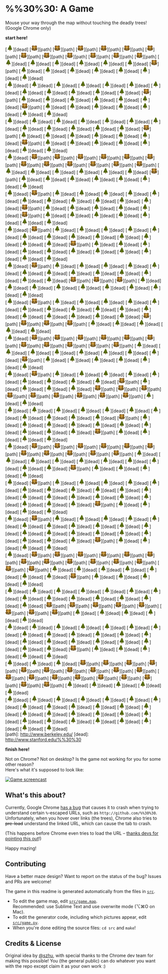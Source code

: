 %%30%30: A Game
===============

Mouse your way through the map without touching the deadly trees! (Google Chrome only)

**start here!**

<!-- GAME -->
[<img width="20" src="src/u1f332.png">][dead] [<img width="20" src="src/u1f43b.png">][path] [<img width="20" src="src/u1f43b.png">][path] [<img width="20" src="src/u1f43b.png">][path] [<img width="20" src="src/u1f43b.png">][path] [<img width="20" src="src/u1f43b.png">][path] [<img width="20" src="src/u1f43b.png">][path] [<img width="20" src="src/u1f43b.png">][path] [<img width="20" src="src/u1f43b.png">][path] [<img width="20" src="src/u1f43b.png">][path] [<img width="20" src="src/u1f43b.png">][path] [<img width="20" src="src/u1f43b.png">][path] [<img width="20" src="src/u1f43b.png">][path] [<img width="20" src="src/u1f332.png">][dead] [<img width="20" src="src/u1f332.png">][dead] [<img width="20" src="src/u1f332.png">][dead] [<img width="20" src="src/u1f332.png">][dead] [<img width="20" src="src/u1f332.png">][dead] [<img width="20" src="src/u1f332.png">][dead] [<img width="20" src="src/u1f43b.png">][path] [<img width="20" src="src/u1f332.png">][dead] [<img width="20" src="src/u1f332.png">][dead] [<img width="20" src="src/u1f332.png">][dead] [<img width="20" src="src/u1f332.png">][dead] [<img width="20" src="src/u1f332.png">][dead] [<img width="20" src="src/u1f332.png">][dead] [<img width="20" src="src/u1f332.png">][dead]  
[<img width="20" src="src/u1f332.png">][dead] [<img width="20" src="src/u1f332.png">][dead] [<img width="20" src="src/u1f332.png">][dead] [<img width="20" src="src/u1f332.png">][dead] [<img width="20" src="src/u1f332.png">][dead] [<img width="20" src="src/u1f332.png">][dead] [<img width="20" src="src/u1f332.png">][dead] [<img width="20" src="src/u1f332.png">][dead] [<img width="20" src="src/u1f332.png">][dead] [<img width="20" src="src/u1f332.png">][dead] [<img width="20" src="src/u1f332.png">][dead] [<img width="20" src="src/u1f332.png">][dead] [<img width="20" src="src/u1f43b.png">][path] [<img width="20" src="src/u1f332.png">][dead] [<img width="20" src="src/u1f332.png">][dead] [<img width="20" src="src/u1f332.png">][dead] [<img width="20" src="src/u1f332.png">][dead] [<img width="20" src="src/u1f332.png">][dead] [<img width="20" src="src/u1f332.png">][dead] [<img width="20" src="src/u1f43b.png">][path] [<img width="20" src="src/u1f332.png">][dead] [<img width="20" src="src/u1f332.png">][dead] [<img width="20" src="src/u1f332.png">][dead] [<img width="20" src="src/u1f332.png">][dead] [<img width="20" src="src/u1f332.png">][dead] [<img width="20" src="src/u1f332.png">][dead] [<img width="20" src="src/u1f332.png">][dead]  
[<img width="20" src="src/u1f332.png">][dead] [<img width="20" src="src/u1f332.png">][dead] [<img width="20" src="src/u1f332.png">][dead] [<img width="20" src="src/u1f332.png">][dead] [<img width="20" src="src/u1f332.png">][dead] [<img width="20" src="src/u1f332.png">][dead] [<img width="20" src="src/u1f332.png">][dead] [<img width="20" src="src/u1f332.png">][dead] [<img width="20" src="src/u1f332.png">][dead] [<img width="20" src="src/u1f332.png">][dead] [<img width="20" src="src/u1f332.png">][dead] [<img width="20" src="src/u1f332.png">][dead] [<img width="20" src="src/u1f43b.png">][path] [<img width="20" src="src/u1f332.png">][dead] [<img width="20" src="src/u1f332.png">][dead] [<img width="20" src="src/u1f332.png">][dead] [<img width="20" src="src/u1f332.png">][dead] [<img width="20" src="src/u1f332.png">][dead] [<img width="20" src="src/u1f332.png">][dead] [<img width="20" src="src/u1f43b.png">][path] [<img width="20" src="src/u1f332.png">][dead] [<img width="20" src="src/u1f332.png">][dead] [<img width="20" src="src/u1f332.png">][dead] [<img width="20" src="src/u1f332.png">][dead] [<img width="20" src="src/u1f332.png">][dead] [<img width="20" src="src/u1f332.png">][dead] [<img width="20" src="src/u1f332.png">][dead]  
[<img width="20" src="src/u1f332.png">][dead] [<img width="20" src="src/u1f43b.png">][path] [<img width="20" src="src/u1f43b.png">][path] [<img width="20" src="src/u1f43b.png">][path] [<img width="20" src="src/u1f43b.png">][path] [<img width="20" src="src/u1f43b.png">][path] [<img width="20" src="src/u1f43b.png">][path] [<img width="20" src="src/u1f43b.png">][path] [<img width="20" src="src/u1f43b.png">][path] [<img width="20" src="src/u1f43b.png">][path] [<img width="20" src="src/u1f43b.png">][path] [<img width="20" src="src/u1f43b.png">][path] [<img width="20" src="src/u1f43b.png">][path] [<img width="20" src="src/u1f332.png">][dead] [<img width="20" src="src/u1f332.png">][dead] [<img width="20" src="src/u1f332.png">][dead] [<img width="20" src="src/u1f332.png">][dead] [<img width="20" src="src/u1f332.png">][dead] [<img width="20" src="src/u1f332.png">][dead] [<img width="20" src="src/u1f43b.png">][path] [<img width="20" src="src/u1f332.png">][dead] [<img width="20" src="src/u1f332.png">][dead] [<img width="20" src="src/u1f332.png">][dead] [<img width="20" src="src/u1f332.png">][dead] [<img width="20" src="src/u1f332.png">][dead] [<img width="20" src="src/u1f332.png">][dead] [<img width="20" src="src/u1f332.png">][dead]  
[<img width="20" src="src/u1f332.png">][dead] [<img width="20" src="src/u1f43b.png">][path] [<img width="20" src="src/u1f332.png">][dead] [<img width="20" src="src/u1f332.png">][dead] [<img width="20" src="src/u1f332.png">][dead] [<img width="20" src="src/u1f332.png">][dead] [<img width="20" src="src/u1f332.png">][dead] [<img width="20" src="src/u1f332.png">][dead] [<img width="20" src="src/u1f332.png">][dead] [<img width="20" src="src/u1f332.png">][dead] [<img width="20" src="src/u1f332.png">][dead] [<img width="20" src="src/u1f332.png">][dead] [<img width="20" src="src/u1f332.png">][dead] [<img width="20" src="src/u1f43b.png">][path] [<img width="20" src="src/u1f332.png">][dead] [<img width="20" src="src/u1f332.png">][dead] [<img width="20" src="src/u1f332.png">][dead] [<img width="20" src="src/u1f332.png">][dead] [<img width="20" src="src/u1f332.png">][dead] [<img width="20" src="src/u1f43b.png">][path] [<img width="20" src="src/u1f332.png">][dead] [<img width="20" src="src/u1f332.png">][dead] [<img width="20" src="src/u1f332.png">][dead] [<img width="20" src="src/u1f332.png">][dead] [<img width="20" src="src/u1f332.png">][dead] [<img width="20" src="src/u1f332.png">][dead] [<img width="20" src="src/u1f332.png">][dead]  
[<img width="20" src="src/u1f332.png">][dead] [<img width="20" src="src/u1f43b.png">][path] [<img width="20" src="src/u1f332.png">][dead] [<img width="20" src="src/u1f332.png">][dead] [<img width="20" src="src/u1f332.png">][dead] [<img width="20" src="src/u1f332.png">][dead] [<img width="20" src="src/u1f332.png">][dead] [<img width="20" src="src/u1f332.png">][dead] [<img width="20" src="src/u1f332.png">][dead] [<img width="20" src="src/u1f332.png">][dead] [<img width="20" src="src/u1f332.png">][dead] [<img width="20" src="src/u1f332.png">][dead] [<img width="20" src="src/u1f332.png">][dead] [<img width="20" src="src/u1f332.png">][dead] [<img width="20" src="src/u1f332.png">][dead] [<img width="20" src="src/u1f43b.png">][path] [<img width="20" src="src/u1f332.png">][dead] [<img width="20" src="src/u1f332.png">][dead] [<img width="20" src="src/u1f332.png">][dead] [<img width="20" src="src/u1f332.png">][dead] [<img width="20" src="src/u1f332.png">][dead] [<img width="20" src="src/u1f332.png">][dead] [<img width="20" src="src/u1f332.png">][dead] [<img width="20" src="src/u1f332.png">][dead] [<img width="20" src="src/u1f332.png">][dead] [<img width="20" src="src/u1f332.png">][dead] [<img width="20" src="src/u1f332.png">][dead]  
[<img width="20" src="src/u1f332.png">][dead] [<img width="20" src="src/u1f43b.png">][path] [<img width="20" src="src/u1f332.png">][dead] [<img width="20" src="src/u1f332.png">][dead] [<img width="20" src="src/u1f332.png">][dead] [<img width="20" src="src/u1f332.png">][dead] [<img width="20" src="src/u1f332.png">][dead] [<img width="20" src="src/u1f332.png">][dead] [<img width="20" src="src/u1f332.png">][dead] [<img width="20" src="src/u1f332.png">][dead] [<img width="20" src="src/u1f332.png">][dead] [<img width="20" src="src/u1f332.png">][dead] [<img width="20" src="src/u1f332.png">][dead] [<img width="20" src="src/u1f332.png">][dead] [<img width="20" src="src/u1f332.png">][dead] [<img width="20" src="src/u1f43b.png">][path] [<img width="20" src="src/u1f43b.png">][path] [<img width="20" src="src/u1f43b.png">][path] [<img width="20" src="src/u1f332.png">][dead] [<img width="20" src="src/u1f332.png">][dead] [<img width="20" src="src/u1f332.png">][dead] [<img width="20" src="src/u1f332.png">][dead] [<img width="20" src="src/u1f332.png">][dead] [<img width="20" src="src/u1f332.png">][dead] [<img width="20" src="src/u1f332.png">][dead] [<img width="20" src="src/u1f332.png">][dead] [<img width="20" src="src/u1f332.png">][dead]  
[<img width="20" src="src/u1f332.png">][dead] [<img width="20" src="src/u1f43b.png">][path] [<img width="20" src="src/u1f332.png">][dead] [<img width="20" src="src/u1f332.png">][dead] [<img width="20" src="src/u1f332.png">][dead] [<img width="20" src="src/u1f332.png">][dead] [<img width="20" src="src/u1f332.png">][dead] [<img width="20" src="src/u1f332.png">][dead] [<img width="20" src="src/u1f332.png">][dead] [<img width="20" src="src/u1f332.png">][dead] [<img width="20" src="src/u1f332.png">][dead] [<img width="20" src="src/u1f332.png">][dead] [<img width="20" src="src/u1f332.png">][dead] [<img width="20" src="src/u1f332.png">][dead] [<img width="20" src="src/u1f332.png">][dead] [<img width="20" src="src/u1f332.png">][dead] [<img width="20" src="src/u1f332.png">][dead] [<img width="20" src="src/u1f332.png">][dead] [<img width="20" src="src/u1f43b.png">][path] [<img width="20" src="src/u1f43b.png">][path] [<img width="20" src="src/u1f43b.png">][path] [<img width="20" src="src/u1f43b.png">][path] [<img width="20" src="src/u1f332.png">][dead] [<img width="20" src="src/u1f332.png">][dead] [<img width="20" src="src/u1f332.png">][dead] [<img width="20" src="src/u1f332.png">][dead] [<img width="20" src="src/u1f332.png">][dead]  
[<img width="20" src="src/u1f332.png">][dead] [<img width="20" src="src/u1f43b.png">][path] [<img width="20" src="src/u1f43b.png">][path] [<img width="20" src="src/u1f43b.png">][path] [<img width="20" src="src/u1f43b.png">][path] [<img width="20" src="src/u1f43b.png">][path] [<img width="20" src="src/u1f43b.png">][path] [<img width="20" src="src/u1f43b.png">][path] [<img width="20" src="src/u1f43b.png">][path] [<img width="20" src="src/u1f43b.png">][path] [<img width="20" src="src/u1f43b.png">][path] [<img width="20" src="src/u1f43b.png">][path] [<img width="20" src="src/u1f332.png">][dead] [<img width="20" src="src/u1f332.png">][dead] [<img width="20" src="src/u1f332.png">][dead] [<img width="20" src="src/u1f332.png">][dead] [<img width="20" src="src/u1f332.png">][dead] [<img width="20" src="src/u1f332.png">][dead] [<img width="20" src="src/u1f332.png">][dead] [<img width="20" src="src/u1f332.png">][dead] [<img width="20" src="src/u1f43b.png">][path] [<img width="20" src="src/u1f332.png">][dead] [<img width="20" src="src/u1f332.png">][dead] [<img width="20" src="src/u1f332.png">][dead] [<img width="20" src="src/u1f332.png">][dead] [<img width="20" src="src/u1f332.png">][dead] [<img width="20" src="src/u1f332.png">][dead]  
[<img width="20" src="src/u1f332.png">][dead] [<img width="20" src="src/u1f43b.png">][path] [<img width="20" src="src/u1f332.png">][dead] [<img width="20" src="src/u1f332.png">][dead] [<img width="20" src="src/u1f332.png">][dead] [<img width="20" src="src/u1f332.png">][dead] [<img width="20" src="src/u1f332.png">][dead] [<img width="20" src="src/u1f332.png">][dead] [<img width="20" src="src/u1f332.png">][dead] [<img width="20" src="src/u1f332.png">][dead] [<img width="20" src="src/u1f332.png">][dead] [<img width="20" src="src/u1f43b.png">][path] [<img width="20" src="src/u1f332.png">][dead] [<img width="20" src="src/u1f332.png">][dead] [<img width="20" src="src/u1f332.png">][dead] [<img width="20" src="src/u1f332.png">][dead] [<img width="20" src="src/u1f43b.png">][path] [<img width="20" src="src/u1f43b.png">][path] [<img width="20" src="src/u1f43b.png">][path] [<img width="20" src="src/u1f43b.png">][path] [<img width="20" src="src/u1f43b.png">][path] [<img width="20" src="src/u1f43b.png">][path] [<img width="20" src="src/u1f43b.png">][path] [<img width="20" src="src/u1f43b.png">][path] [<img width="20" src="src/u1f43b.png">][path] [<img width="20" src="src/u1f332.png">][dead] [<img width="20" src="src/u1f332.png">][dead]  
[<img width="20" src="src/u1f332.png">][dead] [<img width="20" src="src/u1f332.png">][dead] [<img width="20" src="src/u1f332.png">][dead] [<img width="20" src="src/u1f332.png">][dead] [<img width="20" src="src/u1f332.png">][dead] [<img width="20" src="src/u1f332.png">][dead] [<img width="20" src="src/u1f332.png">][dead] [<img width="20" src="src/u1f332.png">][dead] [<img width="20" src="src/u1f332.png">][dead] [<img width="20" src="src/u1f332.png">][dead] [<img width="20" src="src/u1f332.png">][dead] [<img width="20" src="src/u1f43b.png">][path] [<img width="20" src="src/u1f332.png">][dead] [<img width="20" src="src/u1f332.png">][dead] [<img width="20" src="src/u1f332.png">][dead] [<img width="20" src="src/u1f332.png">][dead] [<img width="20" src="src/u1f332.png">][dead] [<img width="20" src="src/u1f332.png">][dead] [<img width="20" src="src/u1f332.png">][dead] [<img width="20" src="src/u1f332.png">][dead] [<img width="20" src="src/u1f332.png">][dead] [<img width="20" src="src/u1f332.png">][dead] [<img width="20" src="src/u1f43b.png">][path] [<img width="20" src="src/u1f332.png">][dead] [<img width="20" src="src/u1f332.png">][dead] [<img width="20" src="src/u1f332.png">][dead] [<img width="20" src="src/u1f332.png">][dead]  
[<img width="20" src="src/u1f332.png">][dead] [<img width="20" src="src/u1f43b.png">][path] [<img width="20" src="src/u1f43b.png">][path] [<img width="20" src="src/u1f43b.png">][path] [<img width="20" src="src/u1f43b.png">][path] [<img width="20" src="src/u1f43b.png">][path] [<img width="20" src="src/u1f43b.png">][path] [<img width="20" src="src/u1f43b.png">][path] [<img width="20" src="src/u1f43b.png">][path] [<img width="20" src="src/u1f43b.png">][path] [<img width="20" src="src/u1f43b.png">][path] [<img width="20" src="src/u1f43b.png">][path] [<img width="20" src="src/u1f332.png">][dead] [<img width="20" src="src/u1f332.png">][dead] [<img width="20" src="src/u1f332.png">][dead] [<img width="20" src="src/u1f332.png">][dead] [<img width="20" src="src/u1f332.png">][dead] [<img width="20" src="src/u1f332.png">][dead] [<img width="20" src="src/u1f332.png">][dead] [<img width="20" src="src/u1f332.png">][dead] [<img width="20" src="src/u1f332.png">][dead] [<img width="20" src="src/u1f332.png">][dead] [<img width="20" src="src/u1f43b.png">][path] [<img width="20" src="src/u1f332.png">][dead] [<img width="20" src="src/u1f332.png">][dead] [<img width="20" src="src/u1f332.png">][dead] [<img width="20" src="src/u1f332.png">][dead]  
[<img width="20" src="src/u1f332.png">][dead] [<img width="20" src="src/u1f43b.png">][path] [<img width="20" src="src/u1f332.png">][dead] [<img width="20" src="src/u1f332.png">][dead] [<img width="20" src="src/u1f332.png">][dead] [<img width="20" src="src/u1f332.png">][dead] [<img width="20" src="src/u1f332.png">][dead] [<img width="20" src="src/u1f332.png">][dead] [<img width="20" src="src/u1f332.png">][dead] [<img width="20" src="src/u1f332.png">][dead] [<img width="20" src="src/u1f332.png">][dead] [<img width="20" src="src/u1f332.png">][dead] [<img width="20" src="src/u1f332.png">][dead] [<img width="20" src="src/u1f332.png">][dead] [<img width="20" src="src/u1f332.png">][dead] [<img width="20" src="src/u1f332.png">][dead] [<img width="20" src="src/u1f332.png">][dead] [<img width="20" src="src/u1f332.png">][dead] [<img width="20" src="src/u1f332.png">][dead] [<img width="20" src="src/u1f332.png">][dead] [<img width="20" src="src/u1f332.png">][dead] [<img width="20" src="src/u1f332.png">][dead] [<img width="20" src="src/u1f43b.png">][path] [<img width="20" src="src/u1f332.png">][dead] [<img width="20" src="src/u1f332.png">][dead] [<img width="20" src="src/u1f332.png">][dead] [<img width="20" src="src/u1f332.png">][dead]  
[<img width="20" src="src/u1f332.png">][dead] [<img width="20" src="src/u1f43b.png">][path] [<img width="20" src="src/u1f332.png">][dead] [<img width="20" src="src/u1f332.png">][dead] [<img width="20" src="src/u1f332.png">][dead] [<img width="20" src="src/u1f332.png">][dead] [<img width="20" src="src/u1f332.png">][dead] [<img width="20" src="src/u1f332.png">][dead] [<img width="20" src="src/u1f332.png">][dead] [<img width="20" src="src/u1f332.png">][dead] [<img width="20" src="src/u1f332.png">][dead] [<img width="20" src="src/u1f332.png">][dead] [<img width="20" src="src/u1f332.png">][dead] [<img width="20" src="src/u1f332.png">][dead] [<img width="20" src="src/u1f332.png">][dead] [<img width="20" src="src/u1f332.png">][dead] [<img width="20" src="src/u1f332.png">][dead] [<img width="20" src="src/u1f332.png">][dead] [<img width="20" src="src/u1f332.png">][dead] [<img width="20" src="src/u1f332.png">][dead] [<img width="20" src="src/u1f332.png">][dead] [<img width="20" src="src/u1f332.png">][dead] [<img width="20" src="src/u1f43b.png">][path] [<img width="20" src="src/u1f332.png">][dead] [<img width="20" src="src/u1f332.png">][dead] [<img width="20" src="src/u1f332.png">][dead] [<img width="20" src="src/u1f332.png">][dead]  
[<img width="20" src="src/u1f332.png">][dead] [<img width="20" src="src/u1f43b.png">][path] [<img width="20" src="src/u1f43b.png">][path] [<img width="20" src="src/u1f43b.png">][path] [<img width="20" src="src/u1f43b.png">][path] [<img width="20" src="src/u1f43b.png">][path] [<img width="20" src="src/u1f43b.png">][path] [<img width="20" src="src/u1f43b.png">][path] [<img width="20" src="src/u1f43b.png">][path] [<img width="20" src="src/u1f43b.png">][path] [<img width="20" src="src/u1f43b.png">][path] [<img width="20" src="src/u1f43b.png">][path] [<img width="20" src="src/u1f43b.png">][path] [<img width="20" src="src/u1f43b.png">][path] [<img width="20" src="src/u1f43b.png">][path] [<img width="20" src="src/u1f332.png">][dead] [<img width="20" src="src/u1f332.png">][dead] [<img width="20" src="src/u1f332.png">][dead] [<img width="20" src="src/u1f332.png">][dead] [<img width="20" src="src/u1f332.png">][dead] [<img width="20" src="src/u1f332.png">][dead] [<img width="20" src="src/u1f332.png">][dead] [<img width="20" src="src/u1f43b.png">][path] [<img width="20" src="src/u1f332.png">][dead] [<img width="20" src="src/u1f332.png">][dead] [<img width="20" src="src/u1f332.png">][dead] [<img width="20" src="src/u1f332.png">][dead]  
[<img width="20" src="src/u1f332.png">][dead] [<img width="20" src="src/u1f332.png">][dead] [<img width="20" src="src/u1f332.png">][dead] [<img width="20" src="src/u1f332.png">][dead] [<img width="20" src="src/u1f332.png">][dead] [<img width="20" src="src/u1f332.png">][dead] [<img width="20" src="src/u1f332.png">][dead] [<img width="20" src="src/u1f332.png">][dead] [<img width="20" src="src/u1f332.png">][dead] [<img width="20" src="src/u1f332.png">][dead] [<img width="20" src="src/u1f332.png">][dead] [<img width="20" src="src/u1f332.png">][dead] [<img width="20" src="src/u1f332.png">][dead] [<img width="20" src="src/u1f332.png">][dead] [<img width="20" src="src/u1f43b.png">][path] [<img width="20" src="src/u1f43b.png">][path] [<img width="20" src="src/u1f43b.png">][path] [<img width="20" src="src/u1f43b.png">][path] [<img width="20" src="src/u1f43b.png">][path] [<img width="20" src="src/u1f43b.png">][path] [<img width="20" src="src/u1f43b.png">][path] [<img width="20" src="src/u1f43b.png">][path] [<img width="20" src="src/u1f332.png">][dead] [<img width="20" src="src/u1f332.png">][dead] [<img width="20" src="src/u1f332.png">][dead] [<img width="20" src="src/u1f332.png">][dead] [<img width="20" src="src/u1f332.png">][dead]  
[<img width="20" src="src/u1f332.png">][dead] [<img width="20" src="src/u1f332.png">][dead] [<img width="20" src="src/u1f332.png">][dead] [<img width="20" src="src/u1f332.png">][dead] [<img width="20" src="src/u1f332.png">][dead] [<img width="20" src="src/u1f332.png">][dead] [<img width="20" src="src/u1f332.png">][dead] [<img width="20" src="src/u1f332.png">][dead] [<img width="20" src="src/u1f332.png">][dead] [<img width="20" src="src/u1f332.png">][dead] [<img width="20" src="src/u1f332.png">][dead] [<img width="20" src="src/u1f332.png">][dead] [<img width="20" src="src/u1f332.png">][dead] [<img width="20" src="src/u1f332.png">][dead] [<img width="20" src="src/u1f332.png">][dead] [<img width="20" src="src/u1f332.png">][dead] [<img width="20" src="src/u1f332.png">][dead] [<img width="20" src="src/u1f332.png">][dead] [<img width="20" src="src/u1f332.png">][dead] [<img width="20" src="src/u1f332.png">][dead] [<img width="20" src="src/u1f332.png">][dead] [<img width="20" src="src/u1f43b.png">][path] [<img width="20" src="src/u1f332.png">][dead] [<img width="20" src="src/u1f332.png">][dead] [<img width="20" src="src/u1f332.png">][dead] [<img width="20" src="src/u1f332.png">][dead] [<img width="20" src="src/u1f332.png">][dead]  
[<img width="20" src="src/u1f332.png">][dead] [<img width="20" src="src/u1f332.png">][dead] [<img width="20" src="src/u1f332.png">][dead] [<img width="20" src="src/u1f43b.png">][path] [<img width="20" src="src/u1f43b.png">][path] [<img width="20" src="src/u1f43b.png">][path] [<img width="20" src="src/u1f43b.png">][path] [<img width="20" src="src/u1f43b.png">][path] [<img width="20" src="src/u1f43b.png">][path] [<img width="20" src="src/u1f43b.png">][path] [<img width="20" src="src/u1f43b.png">][path] [<img width="20" src="src/u1f43b.png">][path] [<img width="20" src="src/u1f43b.png">][path] [<img width="20" src="src/u1f43b.png">][path] [<img width="20" src="src/u1f43b.png">][path] [<img width="20" src="src/u1f43b.png">][path] [<img width="20" src="src/u1f43b.png">][path] [<img width="20" src="src/u1f43b.png">][path] [<img width="20" src="src/u1f43b.png">][path] [<img width="20" src="src/u1f43b.png">][path] [<img width="20" src="src/u1f43b.png">][path] [<img width="20" src="src/u1f43b.png">][path] [<img width="20" src="src/u1f332.png">][dead] [<img width="20" src="src/u1f332.png">][dead] [<img width="20" src="src/u1f332.png">][dead] [<img width="20" src="src/u1f332.png">][dead] [<img width="20" src="src/u1f332.png">][dead]  
[<img width="20" src="src/u1f332.png">][dead] [<img width="20" src="src/u1f332.png">][dead] [<img width="20" src="src/u1f332.png">][dead] [<img width="20" src="src/u1f332.png">][dead] [<img width="20" src="src/u1f332.png">][dead] [<img width="20" src="src/u1f332.png">][dead] [<img width="20" src="src/u1f332.png">][dead] [<img width="20" src="src/u1f332.png">][dead] [<img width="20" src="src/u1f332.png">][dead] [<img width="20" src="src/u1f332.png">][dead] [<img width="20" src="src/u1f332.png">][dead] [<img width="20" src="src/u1f332.png">][dead] [<img width="20" src="src/u1f332.png">][dead] [<img width="20" src="src/u1f332.png">][dead] [<img width="20" src="src/u1f332.png">][dead] [<img width="20" src="src/u1f332.png">][dead] [<img width="20" src="src/u1f332.png">][dead] [<img width="20" src="src/u1f332.png">][dead] [<img width="20" src="src/u1f332.png">][dead] [<img width="20" src="src/u1f332.png">][dead] [<img width="20" src="src/u1f332.png">][dead] [<img width="20" src="src/u1f332.png">][dead] [<img width="20" src="src/u1f332.png">][dead] [<img width="20" src="src/u1f332.png">][dead] [<img width="20" src="src/u1f332.png">][dead] [<img width="20" src="src/u1f332.png">][dead] [<img width="20" src="src/u1f332.png">][dead]  
[path]: http://www.berkeley.edu/
[dead]: http://www.stanford.edu/%%30%30
<!-- GAME -->

**finish here!**

Not on Chrome? Not on desktop? Is the game not working for you for some other reason?  
Here's what it's supposed to look like:

[![Game screencast](http://i.imgur.com/Rxsqw5n.gif)](http://imgur.com/Rxsqw5n)



What's this about?
------------------

Currently, Google Chrome [has a bug](https://code.google.com/p/chromium/issues/detail?id=533361) that causes it to crash when trying to understand certain `%`-escaped URLs, such as `http://github.com/%%30%30`. Unfortunately, when you hover over links (the trees), Chrome also tries to ~~pre-load~~ understand the linked URL, which can cause the tab to crash.

(This happens before Chrome even tries to load the URL – [thanks devs for pointing this out](https://code.google.com/p/chromium/issues/detail?id=533361#c36)!)

Happy mazing!


Contributing
------------

Have a better maze design? Want to report on the status of the bug? Issues and PRs are welcome!

The game in this readme is generated automatically from the files in [`src`](src).

- To edit the game map, edit [`src/game.map`](src/game.map).  
  Recommended: use Sublime Text and use overwrite mode (⌥⌘O​ on Mac).
- To edit the generator code, including which pictures appear, edit [`src/game.py`](src/game.py).
- When you're done editing the source files: `cd src` and `make`!


Credits & License
-----------------

Original idea by [@szhu](http://github.com/szhu), with special thanks to the Chrome dev team for making this possible! You (the general public) can do whatever you want with the repo except claim it as your own work :)
